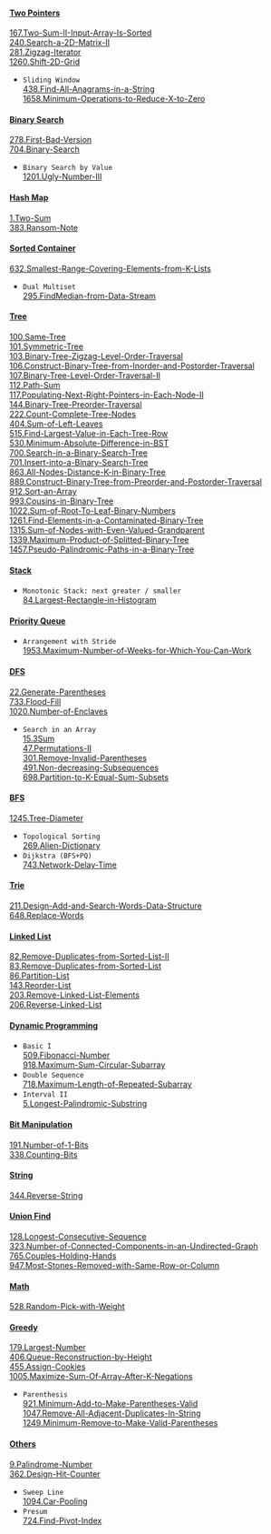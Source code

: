 #### [Two Pointers](https://github.com/Arvln/LeetCode/tree/main/Two_Pointers)
[167.Two-Sum-II-Input-Array-Is-Sorted](https://github.com/Arvln/LeetCode/tree/main/Two_Pointers/167.Two-Sum-II-Input-Array-Is-Sorted)   
[240.Search-a-2D-Matrix-II](https://github.com/Arvln/LeetCode/tree/main/Two_Pointers/240.Search-a-2D-Matrix-II)   
[281.Zigzag-Iterator](https://github.com/Arvln/LeetCode/tree/main/Two_Pointers/281.Zigzag-Iterator)   
[1260.Shift-2D-Grid](https://github.com/Arvln/LeetCode/tree/main/Two_Pointers/1260.Shift-2D-Grid)   
* ``Sliding Window``   
[438.Find-All-Anagrams-in-a-String](https://github.com/Arvln/LeetCode/tree/main/Two_Pointers/Sliding_Window/438.Find-All-Anagrams-in-a-String)   
[1658.Minimum-Operations-to-Reduce-X-to-Zero](https://github.com/Arvln/LeetCode/tree/main/Two_Pointers/Sliding_Window/1658.Minimum-Operations-to-Reduce-X-to-Zero)   

#### [Binary Search](https://github.com/Arvln/LeetCode/tree/main/Binary_Search)
[278.First-Bad-Version](https://github.com/Arvln/LeetCode/tree/main/Binary_Search/278.First-Bad-Version)   
[704.Binary-Search](https://github.com/Arvln/LeetCode/tree/main/Binary_Search/704.Binary-Search)   
* ``Binary Search by Value``   
[1201.Ugly-Number-III](https://github.com/Arvln/LeetCode/tree/main/Binary_Search/1201.Ugly-Number-III)   

#### [Hash Map](https://github.com/Arvln/LeetCode/tree/main/Hash)
[1.Two-Sum](https://github.com/Arvln/LeetCode/tree/main/Hash/1.Two-Sum)   
[383.Ransom-Note](https://github.com/Arvln/LeetCode/tree/main/Hash/383.Ransom-Note)   

#### [Sorted Container](https://github.com/Arvln/LeetCode/tree/main/Sorted_Container)
[632.Smallest-Range-Covering-Elements-from-K-Lists](https://github.com/Arvln/LeetCode/tree/main/Sorted_Container/632.Smallest-Range-Covering-Elements-from-K-Lists)   
* ``Dual Multiset``   
[295.FindMedian-from-Data-Stream](https://github.com/Arvln/LeetCode/tree/main/Sorted_Container/295.FindMedian-from-Data-Stream)   

#### [Tree](https://github.com/Arvln/LeetCode/tree/main/Tree)
[100.Same-Tree](https://github.com/Arvln/LeetCode/tree/main/Tree/100.Same-Tree)   
[101.Symmetric-Tree](https://github.com/Arvln/LeetCode/tree/main/Tree/101.Symmetric-Tree)   
[103.Binary-Tree-Zigzag-Level-Order-Traversal](https://github.com/Arvln/LeetCode/tree/main/Tree/103.Binary-Tree-Zigzag-Level-Order-Traversal)   
[106.Construct-Binary-Tree-from-Inorder-and-Postorder-Traversal](https://github.com/Arvln/LeetCode/tree/main/Tree/106.Construct-Binary-Tree-from-Inorder-and-Postorder-Traversal)   
[107.Binary-Tree-Level-Order-Traversal-II](https://github.com/Arvln/LeetCode/tree/main/Tree/107.Binary-Tree-Level-Order-Traversal-II)   
[112.Path-Sum](https://github.com/Arvln/LeetCode/tree/main/Tree/112.Path-Sum)   
[117.Populating-Next-Right-Pointers-in-Each-Node-II](https://github.com/Arvln/LeetCode/tree/main/Tree/117.Populating-Next-Right-Pointers-in-Each-Node-II)   
[144.Binary-Tree-Preorder-Traversal](https://github.com/Arvln/LeetCode/tree/main/Tree/144.Binary-Tree-Preorder-Traversal)   
[222.Count-Complete-Tree-Nodes](https://github.com/Arvln/LeetCode/tree/main/Tree/222.Count-Complete-Tree-Nodes)   
[404.Sum-of-Left-Leaves](https://github.com/Arvln/LeetCode/tree/main/Tree/404.Sum-of-Left-Leaves)   
[515.Find-Largest-Value-in-Each-Tree-Row](https://github.com/Arvln/LeetCode/tree/main/Tree/515.Find-Largest-Value-in-Each-Tree-Row)   
[530.Minimum-Absolute-Difference-in-BST](https://github.com/Arvln/LeetCode/tree/main/Tree/530.Minimum-Absolute-Difference-in-BST)   
[700.Search-in-a-Binary-Search-Tree](https://github.com/Arvln/LeetCode/tree/main/Tree/700.Search-in-a-Binary-Search-Tree)   
[701.Insert-into-a-Binary-Search-Tree](https://github.com/Arvln/LeetCode/tree/main/Tree/701.Insert-into-a-Binary-Search-Tree)   
[863.All-Nodes-Distance-K-in-Binary-Tree](https://github.com/Arvln/LeetCode/tree/main/Tree/863.All-Nodes-Distance-K-in-Binary-Tree)   
[889.Construct-Binary-Tree-from-Preorder-and-Postorder-Traversal](https://github.com/Arvln/LeetCode/tree/main/Tree/889.Construct-Binary-Tree-from-Preorder-and-Postorder-Traversal)   
[912.Sort-an-Array](https://github.com/Arvln/LeetCode/tree/main/Tree/912.Sort-an-Array)   
[993.Cousins-in-Binary-Tree](https://github.com/Arvln/LeetCode/tree/main/Tree/993.Cousins-in-Binary-Tree)   
[1022.Sum-of-Root-To-Leaf-Binary-Numbers](https://github.com/Arvln/LeetCode/tree/main/Tree/1022.Sum-of-Root-To-Leaf-Binary-Numbers)   
[1261.Find-Elements-in-a-Contaminated-Binary-Tree](https://github.com/Arvln/LeetCode/tree/main/Tree/1261.Find-Elements-in-a-Contaminated-Binary-Tree)   
[1315.Sum-of-Nodes-with-Even-Valued-Grandparent](https://github.com/Arvln/LeetCode/tree/main/Tree/1315.Sum-of-Nodes-with-Even-Valued-Grandparent)   
[1339.Maximum-Product-of-Splitted-Binary-Tree](https://github.com/Arvln/LeetCode/tree/main/Tree/1339.Maximum-Product-of-Splitted-Binary-Tree)   
[1457.Pseudo-Palindromic-Paths-in-a-Binary-Tree](https://github.com/Arvln/LeetCode/tree/main/Tree/1457.Pseudo-Palindromic-Paths-in-a-Binary-Tree)   

#### [Stack](https://github.com/Arvln/LeetCode/tree/main/Stack)
* ``Monotonic Stack: next greater / smaller``   
[84.Largest-Rectangle-in-Histogram](https://github.com/Arvln/LeetCode/tree/main/Stack/84.Largest-Rectangle-in-Histogram)   

#### [Priority Queue](https://github.com/Arvln/LeetCode/tree/main/Priority_Queue)
* ``Arrangement with Stride``   
[1953.Maximum-Number-of-Weeks-for-Which-You-Can-Work](https://github.com/Arvln/LeetCode/tree/main/Priority_Queue/1953.Maximum-Number-of-Weeks-for-Which-You-Can-Work)   

#### [DFS](https://github.com/Arvln/LeetCode/tree/main/DFS)
[22.Generate-Parentheses](https://github.com/Arvln/LeetCode/tree/main/DFS/22.Generate-Parentheses)   
[733.Flood-Fill](https://github.com/Arvln/LeetCode/tree/main/DFS/733.Flood-Fill)   
[1020.Number-of-Enclaves](https://github.com/Arvln/LeetCode/tree/main/DFS/1020.Number-of-Enclaves)   
* ``Search in an Array``   
[15.3Sum](https://github.com/Arvln/LeetCode/tree/main/DFS/15.3Sum)   
[47.Permutations-II](https://github.com/Arvln/LeetCode/tree/main/DFS/47.Permutations-II)   
[301.Remove-Invalid-Parentheses](https://github.com/Arvln/LeetCode/tree/main/DFS/301.Remove-Invalid-Parentheses)   
[491.Non-decreasing-Subsequences](https://github.com/Arvln/LeetCode/tree/main/DFS/491.Non-decreasing-Subsequences)   
[698.Partition-to-K-Equal-Sum-Subsets](https://github.com/Arvln/LeetCode/tree/main/DFS/698.Partition-to-K-Equal-Sum-Subsets)   

#### [BFS](https://github.com/Arvln/LeetCode/tree/main/BFS)
[1245.Tree-Diameter](https://github.com/Arvln/LeetCode/tree/main/BFS/1245.Tree-Diameter)   
* ``Topological Sorting``   
[269.Alien-Dictionary](https://github.com/Arvln/LeetCode/tree/main/BFS/269.Alien-Dictionary)   
* ``Dijkstra (BFS+PQ)``   
[743.Network-Delay-Time](https://github.com/Arvln/LeetCode/tree/main/BFS/743.Network-Delay-Time)   

#### [Trie](https://github.com/Arvln/LeetCode/tree/main/Trie)
[211.Design-Add-and-Search-Words-Data-Structure](https://github.com/Arvln/LeetCode/tree/main/Trie/211.Design-Add-and-Search-Words-Data-Structure)   
[648.Replace-Words](https://github.com/Arvln/LeetCode/tree/main/Trie/648.Replace-Words)   

#### [Linked List](https://github.com/Arvln/LeetCode/tree/main/Linked_List)
[82.Remove-Duplicates-from-Sorted-List-II](https://github.com/Arvln/LeetCode/tree/main/Linked_List/82.Remove-Duplicates-from-Sorted-List-II)   
[83.Remove-Duplicates-from-Sorted-List](https://github.com/Arvln/LeetCode/tree/main/Linked_List/83.Remove-Duplicates-from-Sorted-List)   
[86.Partition-List](https://github.com/Arvln/LeetCode/tree/main/Linked_List/86.Partition-List)   
[143.Reorder-List](https://github.com/Arvln/LeetCode/tree/main/Linked_List/143.Reorder-List)   
[203.Remove-Linked-List-Elements](https://github.com/Arvln/LeetCode/tree/main/Linked_List/203.Remove-Linked-List-Elements)   
[206.Reverse-Linked-List](https://github.com/Arvln/LeetCode/tree/main/Linked_List/206.Reverse-Linked-List)   

#### [Dynamic Programming](https://github.com/Arvln/LeetCode/tree/main/Dynamic_Programming)
* ``Basic I``   
[509.Fibonacci-Number](https://github.com/Arvln/LeetCode/tree/main/Dynamic_Programming/Basic-I/509.Fibonacci-Number)   
[918.Maximum-Sum-Circular-Subarray](https://github.com/Arvln/LeetCode/tree/main/Dynamic_Programming/Basic-I/918.Maximum-Sum-Circular-Subarray)   
* ``Double Sequence``   
[718.Maximum-Length-of-Repeated-Subarray](https://github.com/Arvln/LeetCode/tree/main/Dynamic_Programming/Double_Sequence/718.Maximum-Length-of-Repeated-Subarray)   
* ``Interval II``   
[5.Longest-Palindromic-Substring](https://github.com/Arvln/LeetCode/tree/main/Dynamic_Programming/Interval-II/5.Longest-Palindromic-Substring)   

#### [Bit Manipulation](https://github.com/Arvln/LeetCode/tree/main/Bit_Manipulation)   
[191.Number-of-1-Bits](https://github.com/Arvln/LeetCode/tree/main/Bit_Manipulation/191.Number-of-1-Bits)   
[338.Counting-Bits](https://github.com/Arvln/LeetCode/tree/main/Bit_Manipulation/338.Counting-Bits)   

#### [String](https://github.com/Arvln/LeetCode/tree/main/String)
[344.Reverse-String](https://github.com/Arvln/LeetCode/tree/main/String/344.Reverse-String)   

#### [Union Find](https://github.com/Arvln/LeetCode/tree/main/Union_Find)
[128.Longest-Consecutive-Sequence](https://github.com/Arvln/LeetCode/tree/main/Union_Find/128.Longest-Consecutive-Sequence)   
[323.Number-of-Connected-Components-in-an-Undirected-Graph](https://github.com/Arvln/LeetCode/tree/main/Union_Find/323.Number-of-Connected-Components-in-an-Undirected-Graph)   
[765.Couples-Holding-Hands](https://github.com/Arvln/LeetCode/tree/main/Union_Find/765.Couples-Holding-Hands)   
[947.Most-Stones-Removed-with-Same-Row-or-Column](https://github.com/Arvln/LeetCode/tree/main/Union_Find/947.Most-Stones-Removed-with-Same-Row-or-Column)   

#### [Math](https://github.com/Arvln/LeetCode/tree/main/Math)
[528.Random-Pick-with-Weight](https://github.com/Arvln/LeetCode/tree/main/Math/528.Random-Pick-with-Weight)   

#### [Greedy](https://github.com/Arvln/LeetCode/tree/main/Greedy)
[179.Largest-Number](https://github.com/Arvln/LeetCode/tree/main/Greedy/179.Largest-Number)   
[406.Queue-Reconstruction-by-Height](https://github.com/Arvln/LeetCode/tree/main/Greedy/406.Queue-Reconstruction-by-Height)   
[455.Assign-Cookies](https://github.com/Arvln/LeetCode/tree/main/Greedy/455.Assign-Cookies)   
[1005.Maximize-Sum-Of-Array-After-K-Negations](https://github.com/Arvln/LeetCode/tree/main/Greedy/1005.Maximize-Sum-Of-Array-After-K-Negations)   
* ``Parenthesis``   
[921.Minimum-Add-to-Make-Parentheses-Valid](https://github.com/Arvln/LeetCode/tree/main/Greedy/921.Minimum-Add-to-Make-Parentheses-Valid)   
[1047.Remove-All-Adjacent-Duplicates-In-String](https://github.com/Arvln/LeetCode/tree/main/Greedy/1047.Remove-All-Adjacent-Duplicates-In-String)   
[1249.Minimum-Remove-to-Make-Valid-Parentheses](https://github.com/Arvln/LeetCode/tree/main/Greedy/1249.Minimum-Remove-to-Make-Valid-Parentheses)   

#### [Others](https://github.com/Arvln/LeetCode/tree/main/Others)
[9.Palindrome-Number](https://github.com/Arvln/LeetCode/tree/main/Others/9.Palindrome-Number)   
[362.Design-Hit-Counter](https://github.com/Arvln/LeetCode/tree/main/Others/362.Design-Hit-Counter)   
* ``Sweep Line``   
[1094.Car-Pooling](https://github.com/Arvln/LeetCode/tree/main/Others/1094.Car-Pooling)   
* ``Presum``   
[724.Find-Pivot-Index](https://github.com/Arvln/LeetCode/tree/main/Others/724.Find-Pivot-Index)   

